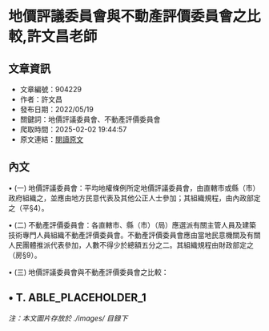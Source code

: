 # 地價評議委員會與不動產評價委員會之比較,許文昌老師

## 文章資訊
- 文章編號：904229
- 作者：許文昌
- 發布日期：2022/05/19
- 關鍵詞：地價評議委員會、不動產評價委員會
- 爬取時間：2025-02-02 19:44:57
- 原文連結：[閱讀原文](https://real-estate.get.com.tw/Columns/detail.aspx?no=904229)

## 內文
• (一) 地價評議委員會：平均地權條例所定地價評議委員會，由直轄市或縣（市）政府組織之，並應由地方民意代表及其他公正人士參加；其組織規程，由內政部定之（平§4）。

• (二) 不動產評價委員會：各直轄市、縣（市）（局）應選派有關主管人員及建築技術專門人員組織不動產評價委員會。不動產評價委員會應由當地民意機關及有關人民團體推派代表參加，人數不得少於總額五分之二。其組織規程由財政部定之（房§9）。

• (三) 地價評議委員會與不動產評價委員會之比較：

• T. ABLE_PLACEHOLDER_1
---
*注：本文圖片存放於 ./images/ 目錄下*
